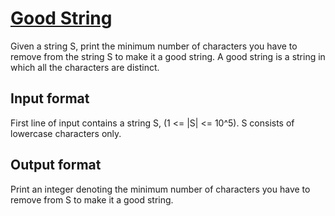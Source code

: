 # [Good String][link]

Given a string S, print the minimum number of characters you have to remove from the string S to make it a good string. A good string is a string in which all the characters are distinct.

## Input format

First line of input contains a string S, (1 <= |S| <= 10^5). S consists of lowercase characters only.

## Output format

Print an integer denoting the minimum number of characters you have to remove from S to make it a good string.

[link]: https://www.hackerearth.com/practice/basic-programming/implementation/basics-of-implementation/practice-problems/algorithm/good-string-3/
